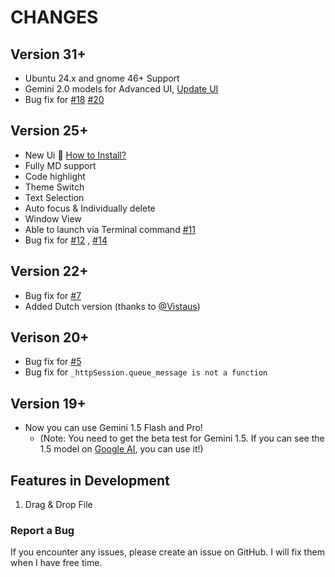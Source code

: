# CHANGES
## Version 31+
* Ubuntu 24.x and gnome 46+ Support
* Gemini 2.0 models for Advanced UI,  [Update UI](https://github.com/wwardaww/gnome-gemini-ai/releases/tag/2.5)
* Bug fix for [#18](https://github.com/wwardaww/gnome-gemini-ai/issues/18) [#20](https://github.com/wwardaww/gnome-gemini-ai/issues/20)

## Version 25+

* New Ui 🎉 [How to Install?](https://github.com/wwardaww/gnome-gemini-ai/tree/main-beta/gui#installing-the-new-ui)
* Fully MD support
* Code highlight
* Theme Switch
* Text Selection
* Auto focus & Individually delete
* Window View
* Able to launch via Terminal command [#11](https://github.com/wwardaww/gnome-gemini-ai/issues/11)
* Bug fix for [#12](https://github.com/wwardaww/gnome-gemini-ai/issues/12) , [#14](https://github.com/wwardaww/gnome-gemini-ai/issues/14)

## Version 22+

* Bug fix for [#7](https://github.com/wwardaww/gnome-gemini-ai/issues/7)
* Added Dutch version (thanks to [@Vistaus](https://github.com/Vistaus))

## Verison 20+

* Bug fix for [#5](https://github.com/wwardaww/gnome-gemini-ai/issues/5)
* Bug fix for `_httpSession.queue_message is not a function`

## Version 19+

* Now you can use Gemini 1.5 Flash and Pro!
  * (Note: You need to get the beta test for Gemini 1.5. If you can see the 1.5 model on [Google AI](https://ai.google.dev/), you can use it!)

## Features in Development

1. Drag & Drop File

### Report a Bug

If you encounter any issues, please create an issue on GitHub. I will fix them when I have free time.
